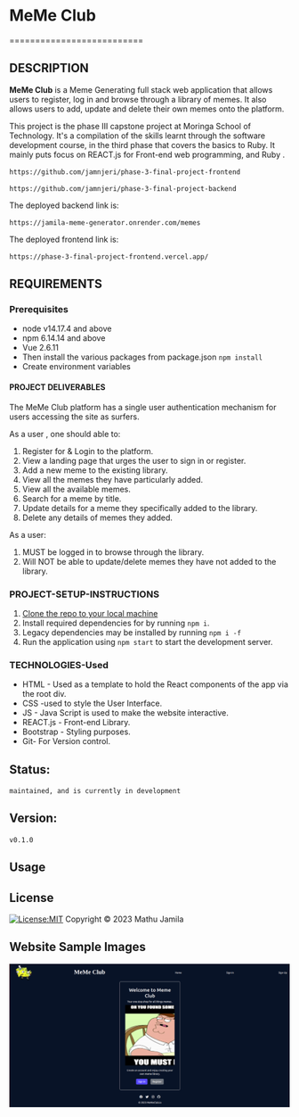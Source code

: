 # MeMe Club
==========================

## DESCRIPTION
**MeMe Club** is a Meme Generating full stack web application that allows users to register, log in and browse through a library of memes. It also allows users to add, update and delete their own memes onto the platform.

This project is the phase III capstone project at Moringa School of Technology. It's a compilation of the skills learnt through the software development course, in the third phase that covers the basics to Ruby. It mainly puts focus on REACT.js for Front-end web programming, and Ruby .

```
https://github.com/jamnjeri/phase-3-final-project-frontend
```
```
https://github.com/jamnjeri/phase-3-final-project-backend
```

The deployed backend link is:
```
https://jamila-meme-generator.onrender.com/memes
```

The deployed frontend link is:
```
https://phase-3-final-project-frontend.vercel.app/
```

## REQUIREMENTS
### Prerequisites
* node v14.17.4 and above
* npm 6.14.14 and above
* Vue 2.6.11
* Then install the various packages from package.json `npm install`
* Create environment variables

#### PROJECT DELIVERABLES
The MeMe Club platform has a single user authentication mechanism for users accessing the site as surfers.

As a user , one should able to:
1. Register for & Login to the platform.
2. View a landing page that urges the user to sign in or register.
3. Add a new meme to the existing library.
4. View all the memes they have particularly added.
5. View all the available memes.
6. Search for a meme by title.
7. Update details for a meme they specifically added to the library.
8. Delete any details of memes they added.

As a user:
1. MUST be logged in to browse through the library.
2. Will NOT be able to update/delete memes they have not added to the library.


### PROJECT-SETUP-INSTRUCTIONS
1. [Clone the repo to your local machine](https://github.com/jamnjeri/phase2-project.git)
2. Install required dependencies for by running `npm i`.
3. Legacy dependencies may be installed by running `npm i -f`
4. Run the application using  `npm start` to start the development server.

### TECHNOLOGIES-Used
- HTML - Used as a template to hold the React components of the app via the root div. <br/>
- CSS -used to style the User Interface. <br/>
- JS - Java Script is used to make the website interactive. <br/>
- REACT.js - Front-end Library. <br/>
- ​Bootstrap - Styling purposes. <br/>
- Git- For Version control.

## Status:
    maintained, and is currently in development

## Version:
    v0.1.0
    
## Usage

## License

[![License:MIT](https://img.shields.io/badge/License-MIT-yellow.svg)](https://opensource.org/licenses/MIT)
Copyright © 2023 Mathu Jamila


## Website Sample Images
![Home Screen](./src/assests/Screenshot%20from%202023-03-06%2011-33-00.png)
